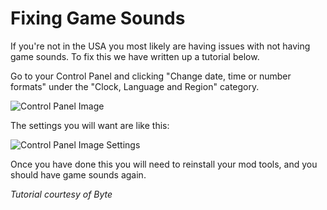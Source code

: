 # Fixing Game Sounds

If you're not in the USA you most likely are having issues with not having game sounds. To fix this we have written up a tutorial below.

Go to your Control Panel and clicking "Change date, time or number formats" under the "Clock, Language and Region" category.

![Control Panel Image](http://image.prntscr.com/image/e4437b0854d3436b91e5d3c47a2214b9.png)

The settings you will want are like this:

![Control Panel Image Settings](http://image.prntscr.com/image/e41b4066c90840729e01d9d39fa4c8e9.png)

Once you have done this you will need to reinstall your mod tools, and you should have game sounds again.

*Tutorial courtesy of Byte*
